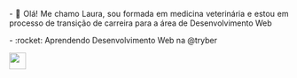 
<div style="text-align: justify">
<p> - 🌟 Olá! Me chamo Laura, sou formada em medicina veterinária e estou em processo de transição de carreira para a área de Desenvolvimento Web</p>
<p> - :rocket: Aprendendo Desenvolvimento Web na @tryber</p>
<img src="https://upload.wikimedia.org/wikipedia/commons/c/c3/Python-logo-notext.svg" width="30px">
</div> 
<!---
Laura2606/Laura2606 is a ✨ special ✨ repository because its `README.md` (this file) appears on your GitHub profile.
You can click the Preview link to take a look at your changes.
--->
